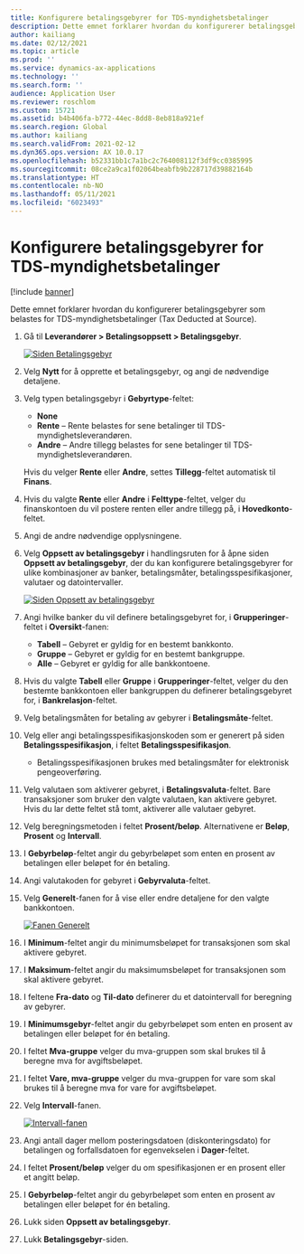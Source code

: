 ```yaml
---
title: Konfigurere betalingsgebyrer for TDS-myndighetsbetalinger
description: Dette emnet forklarer hvordan du konfigurerer betalingsgebyrer som belastes for TDS-myndighetsbetalinger (Tax Deducted at Source).
author: kailiang
ms.date: 02/12/2021
ms.topic: article
ms.prod: ''
ms.service: dynamics-ax-applications
ms.technology: ''
ms.search.form: ''
audience: Application User
ms.reviewer: roschlom
ms.custom: 15721
ms.assetid: b4b406fa-b772-44ec-8dd8-8eb818a921ef
ms.search.region: Global
ms.author: kailiang
ms.search.validFrom: 2021-02-12
ms.dyn365.ops.version: AX 10.0.17
ms.openlocfilehash: b52331bb1c7a1bc2c764008112f3df9cc0385995
ms.sourcegitcommit: 08ce2a9ca1f02064beabfb9b228717d39882164b
ms.translationtype: HT
ms.contentlocale: nb-NO
ms.lasthandoff: 05/11/2021
ms.locfileid: "6023493"
---
```

# <a name="set-up-payment-fees-for-tds-authority-payments"></a>Konfigurere betalingsgebyrer for TDS-myndighetsbetalinger

[!include [banner](../includes/banner.md)]

Dette emnet forklarer hvordan du konfigurerer betalingsgebyrer som belastes for TDS-myndighetsbetalinger (Tax Deducted at Source).

1. Gå til **Leverandører \> Betalingsoppsett \> Betalingsgebyr**.

    [![Siden Betalingsgebyr](./media/apac-ind-TDS-28.png)](./media/apac-ind-TDS-28.png)

2. Velg **Nytt** for å opprette et betalingsgebyr, og angi de nødvendige detaljene.
3. Velg typen betalingsgebyr i **Gebyrtype**-feltet:

    - **None**
    - **Rente** – Rente belastes for sene betalinger til TDS-myndighetsleverandøren.
    - **Andre** – Andre tillegg belastes for sene betalinger til TDS-myndighetsleverandøren.

    Hvis du velger **Rente** eller **Andre**, settes **Tillegg**-feltet automatisk til **Finans**.

4. Hvis du valgte **Rente** eller **Andre** i **Felttype**-feltet, velger du finanskontoen du vil postere renten eller andre tillegg på, i **Hovedkonto**-feltet.
5. Angi de andre nødvendige opplysningene.
6. Velg **Oppsett av betalingsgebyr** i handlingsruten for å åpne siden **Oppsett av betalingsgebyr**, der du kan konfigurere betalingsgebyrer for ulike kombinasjoner av banker, betalingsmåter, betalingsspesifikasjoner, valutaer og datointervaller.

    [![Siden Oppsett av betalingsgebyr](./media/apac-ind-TDS-21.png)](./media/apac-ind-TDS-21.png)

7. Angi hvilke banker du vil definere betalingsgebyret for, i **Grupperinger**-feltet i **Oversikt**-fanen:

    - **Tabell** – Gebyret er gyldig for en bestemt bankkonto.
    - **Gruppe** – Gebyret er gyldig for en bestemt bankgruppe.
    - **Alle** – Gebyret er gyldig for alle bankkontoene.

8. Hvis du valgte **Tabell** eller **Gruppe** i **Grupperinger**-feltet, velger du den bestemte bankkontoen eller bankgruppen du definerer betalingsgebyret for, i **Bankrelasjon**-feltet.
9. Velg betalingsmåten for betaling av gebyrer i **Betalingsmåte**-feltet.
10. Velg eller angi betalingsspesifikasjonskoden som er generert på siden **Betalingsspesifikasjon**, i feltet **Betalingsspesifikasjon**.
    - Betalingsspesifikasjonen brukes med betalingsmåter for elektronisk pengeoverføring.
12. Velg valutaen som aktiverer gebyret, i **Betalingsvaluta**-feltet. Bare transaksjoner som bruker den valgte valutaen, kan aktivere gebyret. Hvis du lar dette feltet stå tomt, aktiverer alle valutaer gebyret.
13. Velg beregningsmetoden i feltet **Prosent/beløp**. Alternativene er **Beløp**, **Prosent** og **Intervall**.
14. I **Gebyrbeløp**-feltet angir du gebyrbeløpet som enten en prosent av betalingen eller beløpet for én betaling.
15. Angi valutakoden for gebyret i **Gebyrvaluta**-feltet.
16. Velg **Generelt**-fanen for å vise eller endre detaljene for den valgte bankkontoen.

    [![Fanen Generelt](./media/apac-ind-TDS-22.png)](./media/apac-ind-TDS-22.png)

16. I **Minimum**-feltet angir du minimumsbeløpet for transaksjonen som skal aktivere gebyret.
17. I **Maksimum**-feltet angir du maksimumsbeløpet for transaksjonen som skal aktivere gebyret.
18. I feltene **Fra-dato** og **Til-dato** definerer du et datointervall for beregning av gebyrer.
19. I **Minimumsgebyr**-feltet angir du gebyrbeløpet som enten en prosent av betalingen eller beløpet for én betaling.
20. I feltet **Mva-gruppe** velger du mva-gruppen som skal brukes til å beregne mva for avgiftsbeløpet.
21. I feltet **Vare, mva-gruppe** velger du mva-gruppen for vare som skal brukes til å beregne mva for vare for avgiftsbeløpet.
22. Velg **Intervall**-fanen. 

    [![Intervall-fanen](./media/apac-ind-TDS-23.png)](./media/apac-ind-TDS-23.png)

23. Angi antall dager mellom posteringsdatoen (diskonteringsdato) for betalingen og forfallsdatoen for egenvekselen i **Dager**-feltet.
24. I feltet **Prosent/beløp** velger du om spesifikasjonen er en prosent eller et angitt beløp.
25. I **Gebyrbeløp**-feltet angir du gebyrbeløpet som enten en prosent av betalingen eller beløpet for én betaling.
26. Lukk siden **Oppsett av betalingsgebyr**.
27. Lukk **Betalingsgebyr**-siden.
